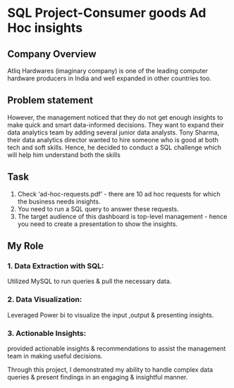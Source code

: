 # SQL Project-Consumer goods Ad Hoc insights  
   

## Company Overview
   Atliq Hardwares (imaginary company) is one of the leading computer hardware producers in India and well expanded in other countries too.




## Problem statement
   However, the management noticed that they do not get enough insights to make quick and smart data-informed decisions. They want to expand their data analytics team by adding several junior data analysts. Tony Sharma, their data analytics director wanted to hire someone who is good at both tech and soft skills. Hence, he decided to conduct a SQL challenge which will help him understand both the skills



## Task
   1.    Check ‘ad-hoc-requests.pdf’ - there are 10 ad hoc requests for which the business 
         needs insights.
   2.    You need to run a SQL query to answer these requests. 
   3.    The target audience of this dashboard is top-level management - hence you need to 
         create a presentation to show the insights.

## My Role
  ### 1. Data Extraction with SQL:
Utilized MySQL to run queries & pull the necessary data.

### 2. Data Visualization:
Leveraged Power bi to visualize the input ,output & presenting insights.

### 3. Actionable Insights:
provided actionable insights & recommendations to assist the management team in making useful decisions.

Through this project, I demonstrated my ability to handle complex data queries & present findings in an engaging & insightful manner.
